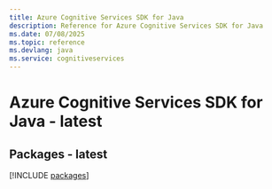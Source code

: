 ```yaml
---
title: Azure Cognitive Services SDK for Java
description: Reference for Azure Cognitive Services SDK for Java
ms.date: 07/08/2025
ms.topic: reference
ms.devlang: java
ms.service: cognitiveservices
---
```

# Azure Cognitive Services SDK for Java - latest
## Packages - latest
[!INCLUDE [packages](cognitive-services-index.md)]